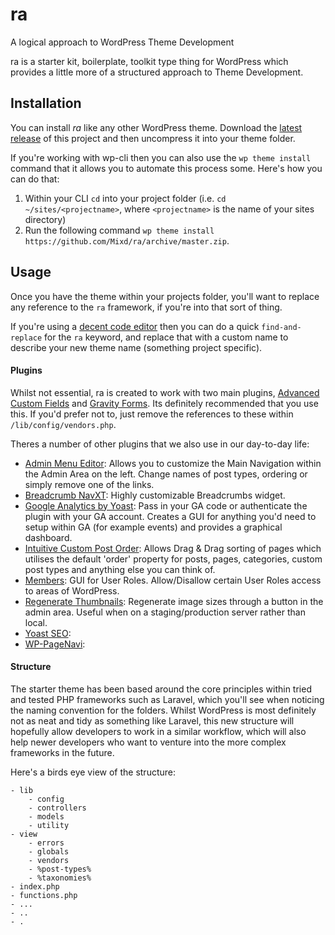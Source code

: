 # ra
A logical approach to WordPress Theme Development

ra is a starter kit, boilerplate, toolkit type thing for WordPress which provides a little more of a structured approach to Theme Development.

## Installation
You can install *ra* like any other WordPress theme. Download the [latest release](https://github.com/Mixd/ra/archive/master.zip) of this project and then uncompress it into your theme folder.

If you're working with wp-cli then you can also use the `wp theme install` command that it allows you to automate this process some. Here's how you can do that:

1. Within your CLI `cd` into your project folder (i.e. `cd ~/sites/<projectname>`, where `<projectname>` is the name of your sites directory)
2. Run the following command `wp theme install https://github.com/Mixd/ra/archive/master.zip`.

## Usage

Once you have the theme within your projects folder, you'll want to replace any reference to the `ra` framework, if you're into that sort of thing.

If you're using a [decent code editor](http://www.sublimetext.com/) then you can do a quick `find-and-replace` for the `ra` keyword, and replace that with a custom name to describe your new theme name (something project specific).


#### Plugins
Whilst not essential, ra is created to work with two main plugins, [Advanced Custom Fields](http://www.advancedcustomfields.com/) and [Gravity Forms](http://www.gravityforms.com/). Its definitely recommended that you use this. If you'd prefer not to, just remove the references to these within `/lib/config/vendors.php`.

Theres a number of other plugins that we also use in our day-to-day life:

- [Admin Menu Editor](https://wordpress.org/plugins/admin-menu-editor/): Allows you to customize the Main Navigation within the Admin Area on the left. Change names of post types, ordering or simply remove one of the links.
- [Breadcrumb NavXT](https://wordpress.org/plugins/breadcrumb-navxt/): Highly customizable Breadcrumbs widget.
- [Google Analytics by Yoast](https://en-gb.wordpress.org/plugins/google-analytics-for-wordpress/): Pass in your GA code or authenticate the plugin with your GA account. Creates a GUI for anything you'd need to setup within GA (for example events) and provides a graphical dashboard.
- [Intuitive Custom Post Order](https://wordpress.org/plugins/intuitive-custom-post-order/): Allows Drag & Drag sorting of pages which utilises the default 'order' property for posts, pages, categories, custom post types and anything else you can think of.
- [Members](https://wordpress.org/plugins/members/): GUI for User Roles. Allow/Disallow certain User Roles access to areas of WordPress.
- [Regenerate Thumbnails](https://en-gb.wordpress.org/plugins/regenerate-thumbnails/): Regenerate image sizes through a button in the admin area. Useful when on a staging/production server rather than local.
- [Yoast SEO](https://wordpress.org/plugins/wordpress-seo/):
- [WP-PageNavi](https://wordpress.org/plugins/wp-pagenavi/):

#### Structure
The starter theme has been based around the core principles within tried and tested PHP frameworks such as Laravel, which you'll see when noticing the naming convention for the folders. Whilst WordPress is most definitely not as neat and tidy as something like Laravel, this new structure will hopefully allow developers to work in a similar workflow, which will also help newer developers who want to venture into the more complex frameworks in the future.

Here's a birds eye view of the structure:

```
- lib
    - config
    - controllers
    - models
    - utility
- view
    - errors
    - globals
    - vendors
    - %post-types%
    - %taxonomies%
- index.php
- functions.php
- ...
- ..
- .
```




